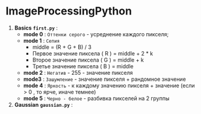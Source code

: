# ImageProcessingPython

1. **Basics** **`first.py`** :
    * **mode 0** : `Оттенки серого` - усреднение каждого пикселя;
    * **mode 1** : `Сепия`
      * middle = (R + G + B) / 3
      * Первое значение пиксела ( R ) = middle + 2 * k
      * Второе значение пиксела ( G ) = middle + k
      * Третье значение пиксела ( B ) = middle
    * **mode 2** : `Негатив` - 255 - значение пикселя
    * **mode3** : `Зашумление` - значение пикселя + рандомное значение
    * **mode 4** : `Яркость` - к каждому значению пикселя + значение (если > 0 , то ярче, иначе темнее)
    * **mode 5** : `Черно - белое` - разбивка пикселей на 2 группы
2. **Gaussian** **`gaussian.py`** : 
